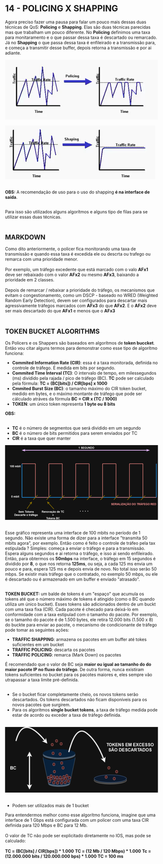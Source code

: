 # 14 - POLICING X SHAPPING

Agora preciso fazer uma pausa para falar um pouco mais dessas duas técnicas de QoS: **Policing** e **Shapping**. Elas são duas técnicas parecidas mas que trabalham um pouco diferente. No **Policing** definimos uma taxa para monitaramento e o que passar dessa taxa é descartado ou remarcado. Já no **Shapping** o que passa dessa taxa é enfileirado e a transmissão para, e começa a transmitir desse buffer, depois retorna a transmissão e por ai adiante. 

![POLICING](Imagens/policing.png) <br></br>
![SHAPPING](Imagens/shapping.png) <br></br>

**OBS:** A recomendação de uso para o uso do shapping **é na interface de saída**. <br></br>

Para isso são utilizados alguns algorítmos e alguns tipo de filas para se utilizar essas duas técnicas. <br></br>

## MARKDOWN

Como dito anteriormente, o policer fica monitorando uma taxa de transmissão e quando essa taxa é excedida ele ou descrta ou trafego ou remarca com uma prioridade menor.<br></br>
Por exemplo, um tráfego excedente que está marcado com o valo **AFx1** deve ser rebaixado com o valor **AFx2** ou mesmo **AFx3**, baixando a prioridade em 2 classes. <br></br>
Depois de remarcar / rebaixar a prioridade do tráfego, os mecanismos que evitam o congestionamento, como um DSCP - baseado no WRED (Weighted Random Early Detection), devem ser configurados para descartar mais agressivamente tráfegos marcados com **AFx3** do que **AFx2**. E o **AFx2** deve ser mais descartado do que **AFx1** e menos que o **AFx3** <br></br>

## TOKEN BUCKET ALGORITHMS

Os Policers e os Shappers são baseados em algorítmos de **token buccket**. Então vou citar alguns termos para demonstrar como esse tipo de algorítmo funciona: 
- **Commited Information Rate (CIR)**: essa é a taxa monitorada, definida no controle de tráfego. É medida em bits por segundo.
- **Commited Time Interval (TC)**: O intervalo de tempo, em milessegundos (ms) dividido pela rajada / pico de tráfego (BC). **TC** pode ser calculado pela fórmula: **TC = (BC[bits]) / CIR[bps] x 1000**
- **Cmmited Burst Size (BC)**: o tamanho máximo do CIR token bucket, medido em bytes, e o máximo montante de tráfego que pode ser cálculado atráves da fórmula **BC = CIR x (TC / 1000)**
- **TOKEN**: um único token representa **1 byte ou 8 bits**

**OBS:** <br></br>
- **TC** é o número de segmentos que será dividido em um segundo
- **BC** é o número de bits permitidos para serem enviados por TC
- **CIR** é a taxa que quer manter

![INTERFACE](Imagens/int_100_mbps.drawio.png) <br></br>

Esse gráfico representa uma interface de 100 mbits no período de 1 segundo. Não existe uma forma de dizer para a interface "transmita 50 mbits agora", por exemplo. Então como é feito o controle de tráfeo pela tax estipulada ? Simples: começa a enviar o tráfego e para a transmissão. Espera alguns segundos e ai retorna o tráfego, e isso ai sendo enfileirado. Então, para obtermos os **50mbps** na interface, o tráfego em 15 segundos é dividido por **8**, o que nos retorna **125ms**, ou seja, a cada 125 ms envia um pouco e para, espera 125 ms e depois envia de novo. No total isso serão 50 mbps. Se existir mais tráfego que o contratado, no exemplo 50 mbps, ou ele é descartado ou é armazenado em um buffer e enviado "atrasado". <br></br>

**TOKEN BUCKET:** um balde de tokens é um "espaço" que acumula os tokens até que o número máximo de tokens é atingido (como o BC quando utiliza um único bucket). Esses tokens são adicionados dentro de um buckt com uma taxa fixa (CIR). Cada pacote é checado para deixá-lo em conformidade com a taxa estipulad com o tamanho do pacote. Por exemplo, se o tamanho do pacote é de 1.500 bytes, ele retira 12.000 bits (1.500 x 8) do buckte para enviar ao pacote, o mecanismo de condicionante de tráfego pode tomar as seguintes ações:
- **TRAFFIC SHAPPING**: armazena os pacotes em um buffer até tokes suficientes em um bucket
- **TRAFFIC POLICING**: descarta os pacotes
- **TRAFFIC POLICING**: remarca (Mark Down) os pacotes

É recomendado que o valor de BC seja **maior ou igual ao tamanho do do maior pacote IP no fluxo do tráfego**. De outra forma, nunca existiram tokens suficientes no bucket para os pacotes maiores e, eles sempre vão utrapassar a taxa limite pré-definida. <br></br>
- Se o bucket ficar completamente cheio, os novos tokens serão descartados. Os tokens descartados não ficam disponíveis para os novos pacotes que surgirem.
- Para os algorítmos **single bucket tokens**, a taxa de tráfego medida pode estar de acordo ou exceder a taxa de tráfego definida. <br></br>

![TOKENS](Imagens/token.png) <br></br>

- Podem ser utilizados mais de 1 bucket

Para entendermos melhor como esse algorítmo funciona, imagine que uma interface de 1 Gbps está configurada com um policer com uma taxa CIR definida para 120 Mbps e BC para 12 Mb. <br><br>
O valor de TC não pode ser explicitado diretamente no IOS, mas pode se calculado: <br></br>
**TC = (BC[bits] / CIR[bps]) * 1.000**
**TC = (12 Mb / 120 Mbps) * 1.000**
**Tc = (12.000.000 bits / 120.000.000 bps) * 1.000**
**TC = 100 ms**
